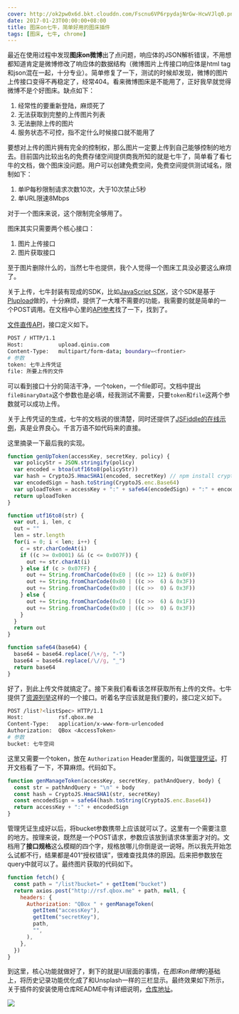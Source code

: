```yaml
---
cover: http://ok2pw0x6d.bkt.clouddn.com/Fscnu6VP6rpydajNrGw-HcwVJlq0.png
date: 2017-01-23T00:00:00+08:00
title: 图床on七牛，简单好用的图床插件
tags: [图床, 七牛, chrome]
---
```


最近在使用过程中发现**图床on微博**出了点问题，响应体的JSON解析错误，不用想都知道肯定是微博修改了响应体的数据结构（微博图片上传接口响应体是html tag和json混在一起，十分专业）。简单修复了一下，测试的时候却发现，微博的图片上传接口变得不再稳定了，经常404。看来微博图床是不能用了，正好我早就觉得微博不是个好图床。缺点如下：

1. 经常性的要重新登陆，麻烦死了
2. 无法获取到完整的上传图片列表
3. 无法删除上传的图片
4. 服务状态不可控，指不定什么时候接口就不能用了

<!--more-->

要想对上传的图片拥有完全的控制权，那么图片一定要上传到自己能够控制的地方去。目前国内比较出名的免费存储空间提供商我所知的就是七牛了，简单看了看七牛的文档，做个图床没问题。用户可以创建免费空间，免费空间提供测试域名，限制如下：

1. 单IP每秒限制请求次数10次，大于10次禁止5秒
2. 单URL限速8Mbps

对于一个图床来说，这个限制完全够用了。

图床其实只需要两个核心接口：

1. 图片上传接口
2. 图片获取接口

至于图片删除什么的，当然七牛也提供，我个人觉得一个图床工具没必要这么麻烦了。

关于上传，七牛封装有现成的SDK，比如[JavaScript SDK](http://o9gnz92z5.bkt.clouddn.com/code/v6/sdk/javascript.html)，这个SDK是基于[Plupload](http://www.plupload.com/)做的，十分麻烦，提供了一大堆不需要的功能，我需要的就是简单的一个POST调用。在文档中心里的[API参考](http://o9gnz92z5.bkt.clouddn.com/article/index.html#kodo-api-handbook)找了一下，找到了。

[文件直传API](http://o9gnz92z5.bkt.clouddn.com/code/v6/api/kodo-api/up/upload.html)，接口定义如下。

```bash
POST / HTTP/1.1
Host:           upload.qiniu.com
Content-Type:   multipart/form-data; boundary=<frontier>
# 参数
token: 七牛上传凭证
file: 所要上传的文件
```

可以看到接口十分的简洁干净，一个token，一个file即可。文档中提出`fileBinaryData`这个参数也是必填，经我测试不需要，只要`token`和`file`这两个参数就可以成功上传。

关于上传凭证的生成，七牛的文档说的很清楚，同时还提供了[JSFiddle的在线示例](http://jsfiddle.net/gh/get/extjs/4.2/icattlecoder/jsfiddle/tree/master/uptoken)，真是业界良心。千言万语不如代码来的直接。

这里摘录一下最后我的实现。

```javascript
function genUpToken(accessKey, secretKey, policy) {
  var policyStr = JSON.stringify(policy)
  var encoded = btoa(utf16to8(policyStr))
  var hash = CryptoJS.HmacSHA1(encoded, secretKey) // npm install crypto-js
  var encodedSign = hash.toString(CryptoJS.enc.Base64)
  var uploadToken = accessKey + ":" + safe64(encodedSign) + ":" + encoded
  return uploadToken
}

function utf16to8(str) {
  var out, i, len, c
  out = ""
  len = str.length
  for(i = 0; i < len; i++) {
    c = str.charCodeAt(i)
    if ((c >= 0x0001) && (c <= 0x007F)) {
      out += str.charAt(i)
    } else if (c > 0x07FF) {
      out += String.fromCharCode(0xE0 | ((c >> 12) & 0x0F))
      out += String.fromCharCode(0x80 | ((c >>  6) & 0x3F))
      out += String.fromCharCode(0x80 | ((c >>  0) & 0x3F))
    } else {
      out += String.fromCharCode(0xC0 | ((c >>  6) & 0x1F))
      out += String.fromCharCode(0x80 | ((c >>  0) & 0x3F))
    }
  }
  return out
}

function safe64(base64) {
  base64 = base64.replace(/\+/g, "-")
  base64 = base64.replace(/\//g, "_")
  return base64
}
```

好了，到此上传文件就搞定了。接下来我们看看该怎样获取所有上传的文件。七牛提供了[资源列举](http://o9gnz92z5.bkt.clouddn.com/article/index.html#kodo-api-handbook)这样的一个接口。听着名字应该就是我们要的，接口定义如下。

```bash
POST /list?<listSpec> HTTP/1.1
Host:           rsf.qbox.me
Content-Type:   application/x-www-form-urlencoded
Authorization:  QBox <AccessToken>
# 参数
bucket: 七牛空间
```

这里又需要一个token，放在 `Authorization` Header里面的，叫做[管理凭证](http://o9gnz92z5.bkt.clouddn.com/article/developer/security/access-token.html)。打开文档看了一下，不算麻烦。代码如下。

```javascript
function genManageToken(accessKey, secretKey, pathAndQuery, body) {
  const str = pathAndQuery + "\n" + body
  const hash = CryptoJS.HmacSHA1(str, secretKey)
  const encodedSign = safe64(hash.toString(CryptoJS.enc.Base64))
  return accessKey + ":" + encodedSign
}
```

管理凭证生成好以后，将bucket参数携带上应该就可以了。这里有一个需要注意的地方。按理来说，既然是一个POST请求，参数应该放到请求体里面才对的。文档用了**接口规格**这么模糊的四个字，规格放哪儿你倒是说一说呀。所以我先开始怎么试都不行，结果都是401“授权错误”，很难查找具体的原因。后来把参数放在query中就可以了。最终图片获取的代码如下。

```javascript
function fetch() {
  const path = "/list?bucket=" + getItem("bucket")
  return axios.post("http://rsf.qbox.me" + path, null, {
    headers: {
      Authorization: "QBox " + genManageToken(
        getItem("accessKey"),
        getItem("secretKey"),
        path,
        "",
      ),
    },
  })
}
```

到这里，核心功能就做好了，剩下的就是UI层面的事情，在*图床on微博*的基础上，将历史记录功能优化成了和Unsplash一样的三栏显示。最终效果如下所示，关于插件的安装使用仓库README中有详细说明，[仓库地址](https://github.com/fate-lovely/pic-on-qiniu)。

![](http://ok2pw0x6d.bkt.clouddn.com/FshihH-X8XPLfs-XQgfPYPr3UbO6.gif)

